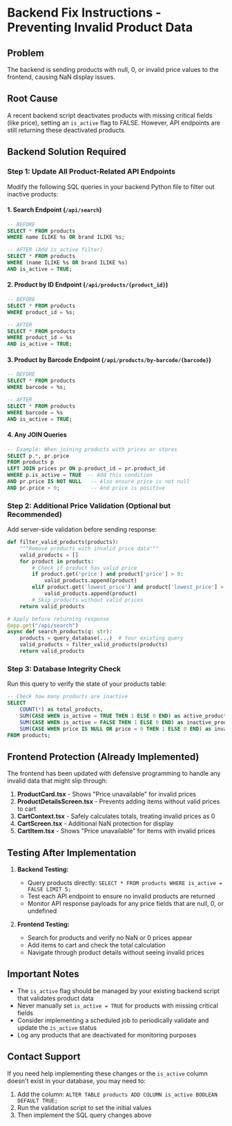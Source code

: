 # Backend Fix Instructions - Preventing Invalid Product Data

## Problem
The backend is sending products with null, 0, or invalid price values to the frontend, causing NaN display issues.

## Root Cause
A recent backend script deactivates products with missing critical fields (like price), setting an `is_active` flag to FALSE. However, API endpoints are still returning these deactivated products.

## Backend Solution Required

### Step 1: Update All Product-Related API Endpoints

Modify the following SQL queries in your backend Python file to filter out inactive products:

#### 1. Search Endpoint (`/api/search`)
```sql
-- BEFORE
SELECT * FROM products
WHERE name ILIKE %s OR brand ILIKE %s;

-- AFTER (Add is_active filter)
SELECT * FROM products
WHERE (name ILIKE %s OR brand ILIKE %s)
AND is_active = TRUE;
```

#### 2. Product by ID Endpoint (`/api/products/{product_id}`)
```sql
-- BEFORE
SELECT * FROM products
WHERE product_id = %s;

-- AFTER
SELECT * FROM products
WHERE product_id = %s
AND is_active = TRUE;
```

#### 3. Product by Barcode Endpoint (`/api/products/by-barcode/{barcode}`)
```sql
-- BEFORE
SELECT * FROM products
WHERE barcode = %s;

-- AFTER
SELECT * FROM products
WHERE barcode = %s
AND is_active = TRUE;
```

#### 4. Any JOIN Queries
```sql
-- Example: When joining products with prices or stores
SELECT p.*, pr.price
FROM products p
LEFT JOIN prices pr ON p.product_id = pr.product_id
WHERE p.is_active = TRUE  -- Add this condition
AND pr.price IS NOT NULL   -- Also ensure price is not null
AND pr.price > 0;          -- And price is positive
```

### Step 2: Additional Price Validation (Optional but Recommended)

Add server-side validation before sending response:

```python
def filter_valid_products(products):
    """Remove products with invalid price data"""
    valid_products = []
    for product in products:
        # Check if product has valid price
        if product.get('price') and product['price'] > 0:
            valid_products.append(product)
        elif product.get('lowest_price') and product['lowest_price'] > 0:
            valid_products.append(product)
        # Skip products without valid prices
    return valid_products

# Apply before returning response
@app.get("/api/search")
async def search_products(q: str):
    products = query_database(...)  # Your existing query
    valid_products = filter_valid_products(products)
    return valid_products
```

### Step 3: Database Integrity Check

Run this query to verify the state of your products table:

```sql
-- Check how many products are inactive
SELECT
    COUNT(*) as total_products,
    SUM(CASE WHEN is_active = TRUE THEN 1 ELSE 0 END) as active_products,
    SUM(CASE WHEN is_active = FALSE THEN 1 ELSE 0 END) as inactive_products,
    SUM(CASE WHEN price IS NULL OR price = 0 THEN 1 ELSE 0 END) as invalid_price_count
FROM products;
```

## Frontend Protection (Already Implemented)

The frontend has been updated with defensive programming to handle any invalid data that might slip through:

1. **ProductCard.tsx** - Shows "Price unavailable" for invalid prices
2. **ProductDetailsScreen.tsx** - Prevents adding items without valid prices to cart
3. **CartContext.tsx** - Safely calculates totals, treating invalid prices as 0
4. **CartScreen.tsx** - Additional NaN protection for display
5. **CartItem.tsx** - Shows "Price unavailable" for items with invalid prices

## Testing After Implementation

1. **Backend Testing:**
   - Query products directly: `SELECT * FROM products WHERE is_active = FALSE LIMIT 5;`
   - Test each API endpoint to ensure no invalid products are returned
   - Monitor API response payloads for any price fields that are null, 0, or undefined

2. **Frontend Testing:**
   - Search for products and verify no NaN or 0 prices appear
   - Add items to cart and check the total calculation
   - Navigate through product details without seeing invalid prices

## Important Notes

- The `is_active` flag should be managed by your existing backend script that validates product data
- Never manually set `is_active = TRUE` for products with missing critical fields
- Consider implementing a scheduled job to periodically validate and update the `is_active` status
- Log any products that are deactivated for monitoring purposes

## Contact Support

If you need help implementing these changes or the `is_active` column doesn't exist in your database, you may need to:

1. Add the column: `ALTER TABLE products ADD COLUMN is_active BOOLEAN DEFAULT TRUE;`
2. Run the validation script to set the initial values
3. Then implement the SQL query changes above